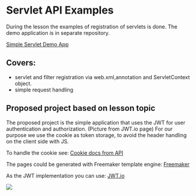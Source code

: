 # Servlet API Examples

During the lesson the examples of registration of servlets is done. 
The demo application is in separate repository.

[Simple Servlet Demo App](https://github.com/sohlich/servlet-api-simple-app)

## Covers:
- servlet and filter registration via web.xml,annotation and ServletContext object.
- simple request handling


## Proposed project based on lesson topic

The proposed project is the simple application that uses the JWT 
for user authentication and authorization. (Picture from JWT.io page)
For our purpose we use the cookie as token storage, 
to avoid the header handling on the client side with JS.

To handle the cookie see:
[Cookie docs from API](http://docs.oracle.com/javaee/7/api/javax/servlet/http/Cookie.html#setMaxAge-int-)

The pages could be generated with Freemaker template engine:
[Freemaker](http://freemarker.org)

As the JWT implementation you can use:
[JWT.io](https://github.com/auth0/java-jwt)

![](https://cdn.auth0.com/content/jwt/jwt-diagram.png)

